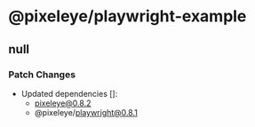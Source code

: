 # @pixeleye/playwright-example

## null

### Patch Changes

- Updated dependencies []:
  - pixeleye@0.8.2
  - @pixeleye/playwright@0.8.1

